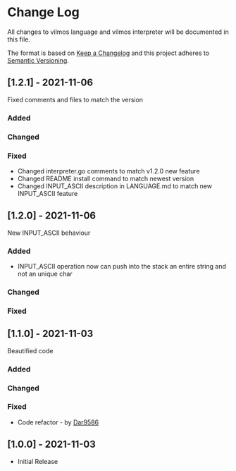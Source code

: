 
# Change Log
All changes to vilmos language and vilmos interpreter will be documented in this file.
 
The format is based on [Keep a Changelog](http://keepachangelog.com/)
and this project adheres to [Semantic Versioning](http://semver.org/).

## [1.2.1] - 2021-11-06
Fixed comments and files to match the version

### Added
### Changed
### Fixed

- Changed interpreter.go comments to match v1.2.0 new feature
- Changed README install command to match newest version
- Changed INPUT_ASCII description in LANGUAGE.md to match new INPUT_ASCII feature

## [1.2.0] - 2021-11-06
New INPUT_ASCII behaviour

### Added

- INPUT_ASCII operation now can push into the stack an entire string and not an unique char
 
### Changed
### Fixed
 
## [1.1.0] - 2021-11-03
Beautified code  
 
### Added
### Changed
### Fixed
 
- Code refactor - by [Dar9586](https://github.com/Dar9586)
 
## [1.0.0] - 2021-11-03
 
- Initial Release
